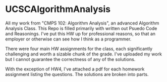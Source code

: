 # UCSCAlgorithmAnalysis
All my work from "CMPS 102: Algorithm Analysis", an advanced Algorithm Analysis Class. This Repo is filled primarily with written out Psuedo Code and Reasonings.
I've put this HW up for professional reasons, so that an employer or otherwise can see how I think as a programmer.

There were four main HW assignments for the class, each significantly challenging and worth a sizable chunk of the grade. 
I've uploaded my work but I cannot guarantee the correctness of any of the solutions. 

With the exception of HW4, I've attached a pdf for each homework assignment listing the questions. The solutions are broken into parts. 
